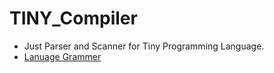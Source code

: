 # TINY_Compiler

- Just Parser and Scanner for Tiny Programming Language.
- [Lanuage Grammer](grammer/Tiny%20PL%20_%20Language%20description.docx)
